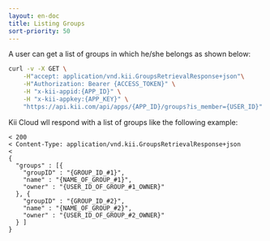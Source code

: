 ```yaml
---
layout: en-doc
title: Listing Groups
sort-priority: 50
---
```

A user can get a list of groups in which he/she belongs as shown below:

```sh
curl -v -X GET \
    -H"accept: application/vnd.kii.GroupsRetrievalResponse+json"\
    -H"Authorization: Bearer {ACCESS_TOKEN}" \
    -H "x-kii-appid:{APP_ID}" \
    -H "x-kii-appkey:{APP_KEY}" \
    "https://api.kii.com/api/apps/{APP_ID}/groups?is_member={USER_ID}"
```

Kii Cloud wll respond with a list of groups like the following example:

```
< 200
< Content-Type: application/vnd.kii.GroupsRetrievalResponse+json
<
{
  "groups" : [{
    "groupID" : "{GROUP_ID_#1}",
    "name" : "{NAME_OF_GROUP_#1}",
    "owner" : "{USER_ID_OF_GROUP_#1_OWNER}"
  }, {
    "groupID" : "{GROUP_ID_#2}",
    "name" : "{NAME_OF_GROUP_#2}",
    "owner" : "{USER_ID_OF_GROUP_#2_OWNER}"
  } ]
}
```
